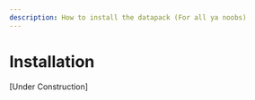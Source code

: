```yaml
---
description: How to install the datapack (For all ya noobs)
---
```


# Installation

\[Under Construction\]


